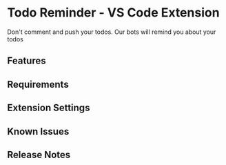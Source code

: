 # Todo Reminder - VS Code Extension

Don't comment and push your todos. Our bots will remind you about your todos

## Features

## Requirements

## Extension Settings

## Known Issues

## Release Notes
